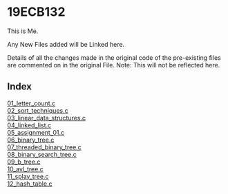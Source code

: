 # 19ECB132
This is Me. 

Any New Files added will be Linked here.

Details of all the changes made in the original code of the pre-existing files are commented on in the original File.
Note: This will not be reflected here.


## Index  
[01_letter_count.c](01_letter_count.c)  
[02_sort_techniques.c](02_sort_techniques.c)  
[03_linear_data_structures.c](03_linear_data_structures.c)  
[04_linked_list.c](04_linked_list.c)  
[05_assignment_01.c](05_assignment_01.c)  
[06_binary_tree.c](06_binary_tree.c)  
[07_threaded_binary_tree.c](07_threaded_binary_tree.c)  
[08_binary_search_tree.c](08_binary_search_tree.c)  
[09_b_tree.c](09_b_tree.c)  
[10_avl_tree.c](10_avl_tree.c)  
[11_splay_tree.c](11_splay_tree.c)  
[12_hash_table.c](12_hash_table.c)  